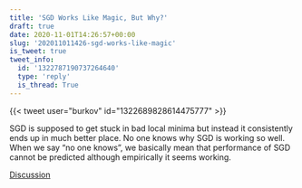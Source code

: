 ```yaml
---
title: 'SGD Works Like Magic, But Why?'
draft: true
date: 2020-11-01T14:26:57+00:00
slug: '202011011426-sgd-works-like-magic'
is_tweet: true
tweet_info:
  id: '1322787190737264640'
  type: 'reply'
  is_thread: True
---
```




{{< tweet user="burkov" id="1322689828614475777" >}}

SGD is supposed to get stuck in bad local minima but instead it consistently ends up in much better place. No one knows why SGD is working so well. When we say “no one knows”, we basically mean that performance of SGD cannot be predicted although empirically it seems working.

[Discussion](https://x.com/sytelus/status/1322787190737264640)
